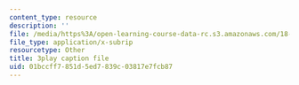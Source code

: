 ```yaml
---
content_type: resource
description: ''
file: /media/https%3A/open-learning-course-data-rc.s3.amazonaws.com/18-650-statistics-for-applications-fall-2016/01bccff7851d5ed7839c03817e7fcb87_V4xOdtqic3o.vtt
file_type: application/x-subrip
resourcetype: Other
title: 3play caption file
uid: 01bccff7-851d-5ed7-839c-03817e7fcb87
---
```

